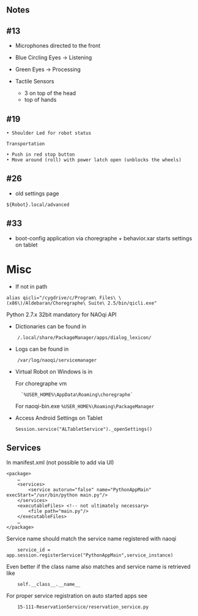 Notes
-----

## #13

* Microphones directed to the front
* Blue Circling Eyes -> Listening
* Green Eyes -> Processing

* Tactile Sensors
    * 3 on top of the head
    *  top of hands

## #19
	
	• Shoulder Led for robot status

	Transportation

	• Push in red stop button
	• Move around (roll) with power latch open (unblocks the wheels)

## #26

* old settings page
```
${Robot}.local/advanced
```

## #33

* boot-config application via choregraphe + behavior.xar starts settings on tablet

	
# Misc

	
* If not in path

```
alias qicli="/cygdrive/c/Program\ Files\ \(x86\)/Aldebaran/Choregraphe\ Suite\ 2.5/bin/qicli.exe"
```
	
Python 2.7.x 32bit mandatory for NAOqi API
	
* Dictionaries can be found in 

```
    /.local/share/PackageManager/apps/dialog_lexicon/
```

* Logs can be found in

```	
    /var/log/naoqi/servicemanager
```	

* Virtual Robot on Windows is in 
	
    For choregraphe vm
        
        `%USER_HOME%\AppData\Roaming\choregraphe`
        
	For naoqi-bin.exe
			`%USER_HOME%\Roaming\PackageManager`
	
	
* Access Android Settings on Tablet
	
	`Session.service("ALTabletService")._openSettings()`
	
	
	
## Services
	
In manifest.xml (not possible to add via UI)
	
```	
<package>
	…
	<services>
		<service autorun="false" name="PythonAppMain" execStart="/usr/bin/python main.py"/>
	</services>
	<executableFiles> <!-- not ultimately necessary>
		<file path="main.py"/>
	</executableFiles>
	…
</package>
```

Service name should match the service name registered with naoqi
```
    service_id = app.session.registerService("PythonAppMain",service_instance)
```

Even better if the class name also matches and service name is retrieved like 
```
    self.__class__.__name__
``` 
For proper service registration on auto started apps see 
```
    15-111-ReservationService/reservation_service.py
```



